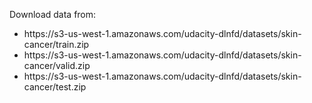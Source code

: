 Download data from:

<ul>
<li><a>https://s3-us-west-1.amazonaws.com/udacity-dlnfd/datasets/skin-cancer/train.zip</a></li>
<li><a>https://s3-us-west-1.amazonaws.com/udacity-dlnfd/datasets/skin-cancer/valid.zip</a></li>
<li><a>https://s3-us-west-1.amazonaws.com/udacity-dlnfd/datasets/skin-cancer/test.zip</a></li>
  </ul>
